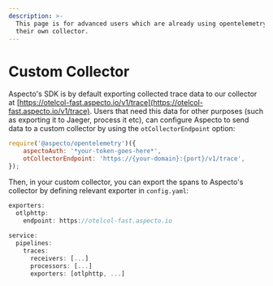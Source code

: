 ```yaml
---
description: >-
  This page is for advanced users which are already using opentelemetry and need
  their own collector.
---
```


# Custom Collector

Aspecto's SDK is by default exporting collected trace data to our collector at [https://otelcol-fast.aspecto.io/v1/trace](https://otelcol-fast.aspecto.io/v1/trace). Users that need this data for other purposes \(such as exporting it to Jaeger,  process it etc\), can configure Aspecto to send data to a custom collector by using the `otCollectorEndpoint` option:

```javascript
require('@aspecto/opentelemetry')({
    aspectoAuth: '*your-token-goes-here*',
    otCollectorEndpoint: 'https://{your-domain}:{port}/v1/trace',
});
```

Then, in your custom collector, you can export the spans to Aspecto's collector by defining relevant exporter in `config.yaml`:

```javascript
exporters:
  otlphttp:
    endpoint: https://otelcol-fast.aspecto.io
    
service:
  pipelines:
    traces:
      receivers: [...]
      processors: [...]
      exporters: [otlphttp, ...]
```

